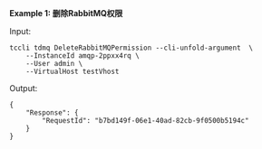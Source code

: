 **Example 1: 删除RabbitMQ权限**



Input: 

```
tccli tdmq DeleteRabbitMQPermission --cli-unfold-argument  \
    --InstanceId amqp-2ppxx4rq \
    --User admin \
    --VirtualHost testVhost
```

Output: 
```
{
    "Response": {
        "RequestId": "b7bd149f-06e1-40ad-82cb-9f0500b5194c"
    }
}
```

